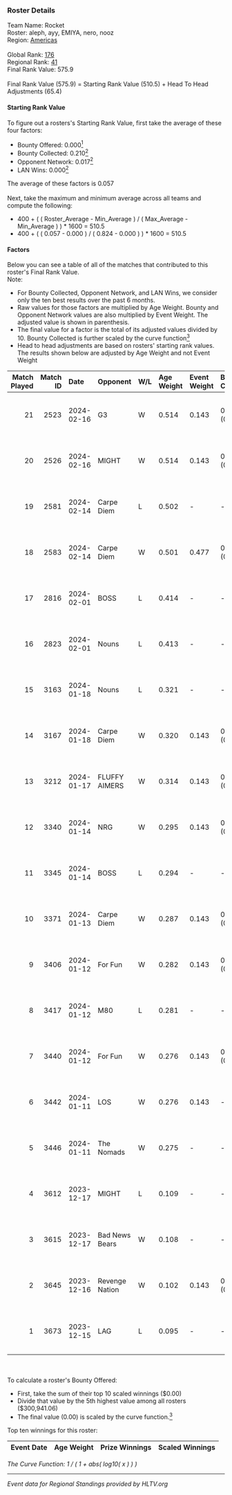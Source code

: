 ### Roster Details<br />
Team Name: Rocket<br />
Roster: aleph, ayy, EMIYA, nero, nooz<br />
Region: [Americas]( ../standings_americas.md)<br />
<br />
Global Rank: [176](../standings_global.md)<br />
Regional Rank: [41]( ../standings_americas.md)<br />
Final Rank Value:  575.9<br />
<br />
Final Rank Value (575.9) = Starting Rank Value (510.5) + Head To Head Adjustments (65.4)<br />

#### Starting Rank Value<br />
To figure out a rosters's Starting Rank Value, first take the average of these four factors:<br />
- Bounty Offered: 0.000[<sup>1</sup>](#table2)
- Bounty Collected: 0.210[<sup>2</sup>](#table1)
- Opponent Network: 0.017[<sup>2</sup>](#table1)
- LAN Wins: 0.000[<sup>2</sup>](#table1)

The average of these factors is 0.057<br />
<br />
Next, take the maximum and minimum average across all teams and compute the following:<br />
- 400 + ( ( Roster_Average - Min_Average ) / ( Max_Average - Min_Average ) ) * 1600 = 510.5
- 400 + ( ( 0.057 - 0.000 ) / ( 0.824 - 0.000 ) ) * 1600 = 510.5


#### Factors<br />
Below you can see a table of all of the matches that contributed to this roster's Final Rank Value.<br />
Note:<br />

- For Bounty Collected, Opponent Network, and LAN Wins, we consider only the ten best results over the past 6 months.
- Raw values for those factors are multiplied by Age Weight. Bounty and Opponent Network values are also multiplied by Event Weight. The adjusted value is shown in parenthesis.
- The final value for a factor is the total of its adjusted values divided by 10. Bounty Collected is further scaled by the curve function[<sup>3</sup>](#curveFunction)
- Head to head adjustments are based on rosters' starting rank values. The results shown below are adjusted by Age Weight and not Event Weight
<span id="table1"></span><br />


| Match Played | Match ID | Date       | Opponent       | W/L | Age Weight | Event Weight | Bounty Collected | Opponent Network | LAN Wins  | H2H Adj. | Roster                          |
| -: | -: | :- | :- | :- | :- | :- | :- | :- | :- | -: | :- |
|           21 |     2523 | 2024-02-16 | G3             | W   | 0.514      | 0.143        | 0.006 (0.000)    | 0.118 (0.009)    | 0 (0.000) |    11.69 | aleph, ayy, EMIYA, nero, nooz   |
|           20 |     2526 | 2024-02-16 | MIGHT          | W   | 0.514      | 0.143        | 0.001 (0.000)    | 0.167 (0.012)    | 0 (0.000) |    10.64 | aleph, ayy, EMIYA, nero, nooz   |
|           19 |     2581 | 2024-02-14 | Carpe Diem     | L   | 0.502      | -            | -                | -                | -         |    -6.63 | aleph, ayy, EMIYA, nero, nooz   |
|           18 |     2583 | 2024-02-14 | Carpe Diem     | W   | 0.501      | 0.477        | 0.000 (0.000)    | 0.369 (0.088)    | 0 (0.000) |     9.39 | aleph, ayy, EMIYA, nero, nooz   |
|           17 |     2816 | 2024-02-01 | BOSS           | L   | 0.414      | -            | -                | -                | -         |    -2.19 | aleph, ayy, EMIYA, nero, nooz   |
|           16 |     2823 | 2024-02-01 | Nouns          | L   | 0.413      | -            | -                | -                | -         |    -1.66 | aleph, ayy, EMIYA, nero, nooz   |
|           15 |     3163 | 2024-01-18 | Nouns          | L   | 0.321      | -            | -                | -                | -         |    -1.27 | aleph, ayy, EMIYA, nero, nooz   |
|           14 |     3167 | 2024-01-18 | Carpe Diem     | W   | 0.320      | 0.143        | 0.000 (0.000)    | 0.369 (0.017)    | 0 (0.000) |     6.08 | aleph, ayy, EMIYA, nero, nooz   |
|           13 |     3212 | 2024-01-17 | FLUFFY AIMERS  | W   | 0.314      | 0.143        | 0.001 (0.000)    | -                | 0 (0.000) |     5.39 | aleph, ayy, EMIYA, nero, nooz   |
|           12 |     3340 | 2024-01-14 | NRG            | W   | 0.295      | 0.143        | 0.010 (0.000)    | 0.605 (0.026)    | 0 (0.000) |     7.78 | aleph, ayy, Elk, EMIYA, nero    |
|           11 |     3345 | 2024-01-14 | BOSS           | L   | 0.294      | -            | -                | -                | -         |    -1.42 | aleph, ayy, Elk, EMIYA, nero    |
|           10 |     3371 | 2024-01-13 | Carpe Diem     | W   | 0.287      | 0.143        | 0.000 (0.000)    | 0.369 (0.015)    | 0 (0.000) |     5.70 | aleph, ayy, Elk, EMIYA, nero    |
|            9 |     3406 | 2024-01-12 | For Fun        | W   | 0.282      | 0.143        | 0.007 (0.000)    | 0.074 (0.003)    | 0 (0.000) |     6.33 | aleph, ayy, Elk, EMIYA, nero    |
|            8 |     3417 | 2024-01-12 | M80            | L   | 0.281      | -            | -                | -                | -         |    -0.14 | aleph, ayy, Elk, EMIYA, nero    |
|            7 |     3440 | 2024-01-12 | For Fun        | W   | 0.276      | 0.143        | 0.007 (0.000)    | 0.074 (0.003)    | 0 (0.000) |     6.34 | aleph, ayy, Elk, EMIYA, nero    |
|            6 |     3442 | 2024-01-11 | LOS            | W   | 0.276      | 0.143        | -                | 0.023 (0.001)    | 0 (0.000) |     3.86 | aleph, ayy, Elk, EMIYA, nero    |
|            5 |     3446 | 2024-01-11 | The Nomads     | W   | 0.275      | -            | -                | -                | -         |     3.00 | aleph, ayy, Elk, EMIYA, nero    |
|            4 |     3612 | 2023-12-17 | MIGHT          | L   | 0.109      | -            | -                | -                | -         |    -1.00 | aleph, EMIYA, nero, nooz, R2D2J |
|            3 |     3615 | 2023-12-17 | Bad News Bears | W   | 0.108      | -            | -                | -                | -         |     1.49 | aleph, EMIYA, nero, nooz, R2D2J |
|            2 |     3645 | 2023-12-16 | Revenge Nation | W   | 0.102      | 0.143        | 0.019 (0.000)    | 0.067 (0.001)    | -         |     2.36 | aleph, EMIYA, nero, nooz, R2D2J |
|            1 |     3673 | 2023-12-15 | LAG            | L   | 0.095      | -            | -                | -                | -         |    -0.30 | aleph, EMIYA, nero, nooz, R2D2J |

<br />
<span id="table2"></span><br />
To calculate a roster's Bounty Offered:<br />

- First, take the sum of their top 10 scaled winnings ($0.00)
- Divide that value by the 5th highest value among all rosters ($300,941.06)
- The final value (0.00) is scaled by the curve function.[<sup>3</sup>](#curveFunction)

Top ten winnings for this roster:<br />

| Event Date | Age Weight | Prize Winnings | Scaled Winnings |
| :- | -: | :- | :- |


<span id="curveFunction"></span>_The Curve Function: 1 / ( 1 + abs( log10( x ) ) )_<br />

---
_Event data for Regional Standings provided by HLTV.org_<br />
